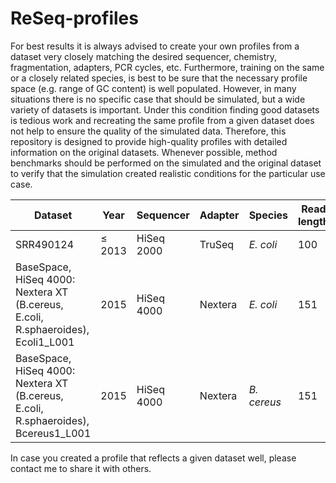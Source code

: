 # ReSeq-profiles
For best results it is always advised to create your own profiles from a dataset very closely matching the desired sequencer, chemistry, fragmentation, adapters, PCR cycles, etc. Furthermore, training on the same or a closely related species, is best to be sure that the necessary profile space (e.g. range of GC content) is well populated. However, in many situations there is no specific case that should be simulated, but a wide variety of datasets is important. Under this condition finding good datasets is tedious work and recreating the same profile from a given dataset does not help to ensure the quality of the simulated data. Therefore, this repository is designed to provide high-quality profiles with detailed information on the original datasets. Whenever possible, method benchmarks should be performed on the simulated and the original dataset to verify that the simulation created realistic conditions for the particular use case.

| Dataset | Year | Sequencer | Adapter | Species | Read length | Fragment length | Coverage | Profile | Ipf |
|------------------------------------------------------------------------------------|-----------|------------|---------|-------------|-----|-----|-----|---|---|
| SRR490124                                                                          | &le; 2013 | HiSeq 2000 | TruSeq  | *E. coli*   | 100 | 164 | 449 | | |
| BaseSpace, HiSeq 4000: Nextera XT (B.cereus, E.coli, R.sphaeroides), Ecoli1_L001   | 2015      | HiSeq 4000 | Nextera | *E. coli*   | 151 |  -  | 508 | | |
| BaseSpace, HiSeq 4000: Nextera XT (B.cereus, E.coli, R.sphaeroides), Bcereus1_L001 | 2015      | HiSeq 4000 | Nextera | *B. cereus* | 151 |  -  | 508 | | |

In case you created a profile that reflects a given dataset well, please contact me to share it with others.
